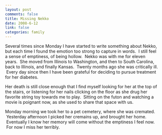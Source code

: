 ```yaml
--- 
layout: post
comments: false
title: Missing Nekko
date: 2008-6-12
link: false
categories: family
---
```

Several times since Monday I have started to write something about Nekko, but each time I found the emotion too strong to capture in words.  I still feel a sense of emptiness, of being hollow.  Nekko was with me for eleven years.  She moved from Illinois to Washington, and then to South Carolina, back to Illinois, and finally Kansas.  Twenty months ago she was critically ill.  Every day since then I have been grateful for deciding to pursue treatment for her diabetes.

Her death is still close enough that I find myself looking for her at the top of the stairs, or listening for her nails clicking on the floor as she drug her favorite string toy towards me to play.  Sitting on the futon and watching a movie is poignant now, as she used to share that space with us.

Monday morning we took her to a pet cemetery, where she was cremated.  Yesterday afternoon I picked her cremains up, and brought her home.  Eventually I know her memory will come without the emptiness I feel now.  For now I miss her terribly.

 
